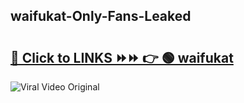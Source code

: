 
 ## waifukat-Only-Fans-Leaked

# <h2><a href="https://clipsfans.com/waifukat&ref=git">🔗 Click to LINKS ⏩⏩ 👉 🟢 waifukat </a></h2>

<a href="https://clipsfans.com/waifukat&ref=git" rel="nofollow" data-target="animated-image.originalLink"><img src="https://i.ibb.co.com/xMMVF88/686577567.gif" alt="Viral Video Original" style="max-width: 100%; display: inline-block;" data-target="animated-image.originalImage"></a>
